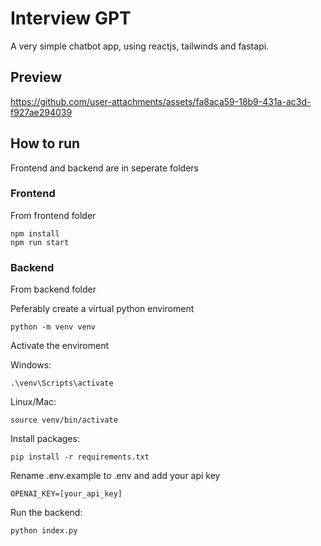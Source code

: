 
# Interview GPT

A very simple chatbot app, using reactjs, tailwinds and fastapi.


## Preview



https://github.com/user-attachments/assets/fa8aca59-18b9-431a-ac3d-f927ae294039



## How to run

Frontend and backend are in seperate folders

### Frontend

From frontend folder

    npm install
    npm run start

### Backend

From backend folder

Peferably create a virtual python enviroment

    python -m venv venv

Activate the enviroment 

Windows: 

    .\venv\Scripts\activate

Linux/Mac:

    source venv/bin/activate

Install packages:

    pip install -r requirements.txt

Rename .env.example to .env and add your api key

    OPENAI_KEY=[your_api_key]

Run the backend:

    python index.py











